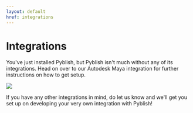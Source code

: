 ```yaml
---
layout: default
href: integrations
---
```


# Integrations

You've just installed Pyblish, but Pyblish isn't much without any of its integrations. Head on over to our Autodesk Maya integration for further instructions on how to get setup.

[![](https://github.com/abstractfactory/pyblish/wiki/images/maya-pyblish.png)][maya]

If you have any other integrations in mind, do let us know and we'll get you set up on developing your very own integration with Pyblish!

[maya]: https://github.com/abstractfactory/pyblish-maya/wiki
